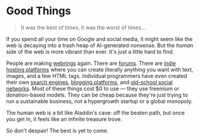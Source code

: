 # Good Things

> It was the best of times, it was the worst of times...

If you spend all your time on Google and social media, it might seem like the
web is decaying into a trash heap of AI-generated nonsense. But the _human_
side of the web is more vibrant than ever. It's just a little hard to find.

People are making [webrings] again. There are [forums]. There are
[indie hosting platforms] where you can create literally anything you want
with text, images, and a few HTML tags. Individual programmers have even
created their own [search engines], [blogging platforms], and
[old-school social networks]. Most of these
things cost $0 to use — they use freemium or donation-based models. They can be
cheap because they're just trying to run a sustainable business, not a
hypergrowth startup or a global monopoly.

[webrings]: https://baccyflap.com/noai
[forums]: https://melonking.net/frames/forum
[indie hosting platforms]: https://neocities.org/
[search engines]: https://old-search.marginalia.nu/
[blogging platforms]: https://bearblog.dev/
[old-school social networks]: https://off---line.com/

The human web is a bit like Aladdin's cave: off the beaten path, but once
you get in, it feels like an infinite treasure trove.

So don't despair! The best is yet to come.
